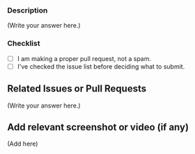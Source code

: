 ### Description

(Write your answer here.)

### Checklist

- [ ] I am making a proper pull request, not a spam.
- [ ] I've checked the issue list before deciding what to submit.

## Related Issues or Pull Requests

(Write your answer here.)

## Add relevant screenshot or video (if any)

(Add here)
